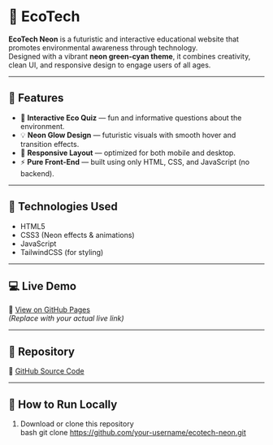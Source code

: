 # 🌿 EcoTech

**EcoTech Neon** is a futuristic and interactive educational website that promotes environmental awareness through technology.  
Designed with a vibrant **neon green-cyan theme**, it combines creativity, clean UI, and responsive design to engage users of all ages.

---

## 🚀 Features

- 🌱 **Interactive Eco Quiz** — fun and informative questions about the environment.  
- 💡 **Neon Glow Design** — futuristic visuals with smooth hover and transition effects.  
- 📱 **Responsive Layout** — optimized for both mobile and desktop.  
- ⚡ **Pure Front-End** — built using only HTML, CSS, and JavaScript (no backend).  

---

## 🧠 Technologies Used

- HTML5  
- CSS3 (Neon effects & animations)  
- JavaScript  
- TailwindCSS (for styling)  

---

## 💻 Live Demo

🔗 [View on GitHub Pages](https://your-username.github.io/ecotech-neon/)  
*(Replace with your actual live link)*

---

## 📂 Repository

🔗 [GitHub Source Code](https://github.com/your-username/ecotech-neon)

---

## 🏁 How to Run Locally

1. Download or clone this repository  
   bash
   git clone https://github.com/your-username/ecotech-neon.git
